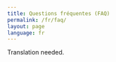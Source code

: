 ```yaml
---
title: Questions fréquentes (FAQ)
permalink: /fr/faq/
layout: page
language: fr
---
```


Translation needed.
